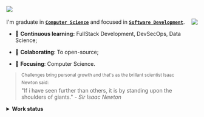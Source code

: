<a href="#"><img src="https://readme-typing-svg.herokuapp.com?color=326CE5&lines=👋🏾+Hello,+World!;👨🏾‍🔬+Welcome+to+my+lab!;👨🏾‍💻+I+want+share+my+studies+here!;💾+Feel+free+to+let+any+doubt!;🐑+Going+beyond+expectations!;⚛️+Data+Science;%7C"/></a>

<img src="https://github.com/IsaacAlves7/IsaacAlves7/assets/61624336/87708cc8-8958-4bdc-a77a-faa74e7dd977" align="right" height="177">

I'm graduate in **[`Computer Science`](https://www.youtube.com/watch?v=SzJ46YA_RaA)** and focused in **[`Software Development`](https://pbs.twimg.com/media/E9c8-2EUcAQRBF1?format=jpg&name=large)**.
  
- 🍎 **Continuous learning:** FullStack Development, DevSecOps, Data Science;
  
- 🔭 **Colaborating**: To open-source;

- 🌈 **Focusing**: Computer Science.

<!-- ☕ **Support**: 
<code> ![Github-sponsors](https://img.shields.io/badge/sponsor-f9f7f7?style=for-the-badge&logo=GitHub-Sponsors&logoColor=#EA4AAA) <img src="https://cdn.buymeacoffee.com/buttons/v2/default-yellow.png" height="29"  width="121" alt="IsaacAlves7" /> ![Ko-Fi](https://img.shields.io/badge/Ko--fi-F16061?style=for-the-badge&logo=ko-fi&logoColor=white) </code> -->
 
<blockquote>
  <sup>Challenges bring personal growth and that's as the brillant scientist Isaac Newton said:</sup><br />
  "If i have seen further than others, it is by standing upon the shoulders of giants." - <i>Sir Isaac Newton</i>
</blockquote>
  
<details><summary><b title="(click to open)">Work status</b></summary><br />

<a href="https://dev.to/isaacalves7"><img align="right" height="77" src="https://user-images.githubusercontent.com/61624336/115090011-0fd3b280-9eea-11eb-85ed-cd4ff8874740.png"></a>

<div align="justify">

<a href="https://www.ruby-lang.org/pt/">![Ruby](https://img.shields.io/badge/Ruby-7A1814?style=for-the-badge&logo=ruby&logoColor=white)</a>
<a href="https://cplusplus.com/">![C++](https://img.shields.io/badge/C/C%2B%2B-F5455C?style=for-the-badge&logo=c%2B%2B&logoColor=white)</a>
<a href="https://learn.microsoft.com/pt-br/dotnet/csharp/">![C#](https://img.shields.io/badge/C--Sharp-239120?style=for-the-badge&logo=csharp&logoColor=white)</a> 
<a href="https://developer.mozilla.org/en-US/docs/Web/JavaScript">![JS](https://img.shields.io/badge/JavaScript-000000?style=for-the-badge&logo=javascript&logoColor=ffd60a)</a>
<a href="">![Java](https://img.shields.io/badge/Java-bb6528?style=for-the-badge&logo=openjdk&logoColor=white)</a>
<a href="https://www.php.net/manual/en/">![PHP](https://img.shields.io/badge/PHP-777BB4?style=for-the-badge&logo=php&logoColor=white)</a>
<a href="https://www.python.org/doc/">![Python](https://img.shields.io/badge/Python-3776AB?style=for-the-badge&logo=python&logoColor=white)</a>
<a href="https://cloud.google.com/bigquery/docs/creating-partitioned-tables?hl=pt-br#sql_2">![SQL](https://img.shields.io/badge/SQL-F29D0C?style=for-the-badge&logo=Amazon-RDS&logoColor=white)</a>
<!--
<a href="">![Swift](https://img.shields.io/badge/Swift-FA7343?style=for-the-badge&logo=swift&logoColor=white)</a>
![Objective-C](https://img.shields.io/badge/Objective-C-0095D5?&style=for-the-badge&logo=Apple&logoColor=white)
<a href="https://elixir-lang.org/learning.html">![Elixir](https://img.shields.io/badge/Elixir-4B275F?style=for-the-badge&logo=elixir&logoColor=white)</a>
<a href="https://go.dev/doc/">![Golang](https://img.shields.io/badge/Go-00ADD8?style=for-the-badge&logo=go&logoColor=white)</a>
<a href="https://kotlinlang.org/docs/home.html">![Kotlin](https://img.shields.io/badge/Kotlin-9013FE?style=for-the-badge&logo=Kotlin&logoColor=white)</a>
<a href="https://kotlinlang.org/docs/home.html">![Rust](https://img.shields.io/badge/Rust-brown?style=for-the-badge&logo=Rust&logoColor=white)</a>
<a href="">![Erlang](https://img.shields.io/badge/Erlang-722F37?style=for-the-badge&logo=Erlang&logoColor=white)</a>
<a href="">![Scala](https://img.shields.io/badge/Scala-ff0000?style=for-the-badge&logo=Scala&logoColor=white)</a>
<a href="">![Clojure](https://img.shields.io/badge/Clojure-5881D8?style=for-the-badge&logo=Clojure&logoColor=white)</a> -->

<a href="https://github.com/IsaacAlves7">
    
<img src="https://github.com/IsaacAlves7/IsaacAlves7/blob/output/snake.svg" alt="Snake animation" />

<p align="center" dir="auto"><a target="_blank" rel="noopener noreferrer" href="https://raw.githubusercontent.com/BrunnerLivio/brunnerlivio/master/images/marquee.svg"><img src="https://raw.githubusercontent.com/BrunnerLivio/brunnerlivio/master/images/marquee.svg" alt="enter image description here" style="width: 70%;"></a></p>

</a>   
    
 </div>
        
</details>
